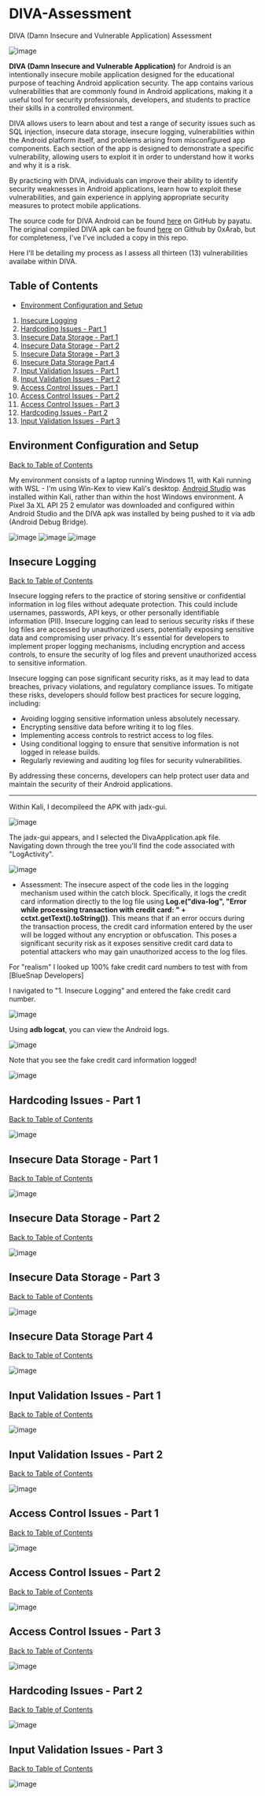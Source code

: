# DIVA-Assessment
DIVA (Damn Insecure and Vulnerable Application) Assessment 

![image](https://github.com/high101bro/DIVA-Assessment/assets/13679268/a6d47a52-ac5b-4697-91b3-c6c15ae5266b)

**DIVA (Damn Insecure and Vulnerable Application)** for Android is an intentionally insecure mobile application designed for the educational purpose of teaching Android application security. The app contains various vulnerabilities that are commonly found in Android applications, making it a useful tool for security professionals, developers, and students to practice their skills in a controlled environment.

DIVA allows users to learn about and test a range of security issues such as SQL injection, insecure data storage, insecure logging, vulnerabilities within the Android platform itself, and problems arising from misconfigured app components. Each section of the app is designed to demonstrate a specific vulnerability, allowing users to exploit it in order to understand how it works and why it is a risk.

By practicing with DIVA, individuals can improve their ability to identify security weaknesses in Android applications, learn how to exploit these vulnerabilities, and gain experience in applying appropriate security measures to protect mobile applications.

The source code for DIVA Android can be found [here](https://github.com/payatu/diva-android) on GitHub by payatu. The original compiled DIVA apk can be found [here](https://github.com/0xArab/diva-apk-file) on Github by 0xArab, but for completeness, I've I've included a copy in this repo.

Here I'll be detailing my process as I assess all thirteen (13) vulnerabilities availabe within DIVA.
## Table of Contents
- [Environment Configuration and Setup](#environment-configuration-and-setup)
1. [Insecure Logging](#insecure-logging)
2. [Hardcoding Issues - Part 1](#hardcoding-issues---part-1)
3. [Insecure Data Storage - Part 1](#insecure-data-storage---part-1)
4. [Insecure Data Storage - Part 2](#insecure-data-storage---part-2)
5. [Insecure Data Storage - Part 3](#insecure-data-storage---part-3)
6. [Insecure Data Storage Part 4](#insecure-data-storage-part-4)
7. [Input Validation Issues - Part 1](#input-validation-issues---part-1)
8. [Input Validation Issues - Part 2](#input-validation-issues---part-2)
9. [Access Control Issues - Part 1](#access-control-issues---part-1)
10. [Access Control Issues - Part 2](#access-control-issues---part-2)
11. [Access Control Issues - Part 3](#access-control-issues---part-3)
12. [Hardcoding Issues - Part 2](#hardcoding-issues---part-2)
13. [Input Validation Issues - Part 3](#input-validation-issues---part-3)


## Environment Configuration and Setup
[Back to Table of Contents](#table-of-contents)

My environment consists of a laptop running Windows 11, with Kali running with WSL - I'm using Win-Kex to view Kali's desktop. [Android Studio](https://developer.android.com/studio?gad_source=1&gclid=CjwKCAjw9IayBhBJEiwAVuc3fqQoq4Q52otj5C432gWKB5goRUia9s-Jcw5vJs5J_g7d68-yjKlklBoCUZQQAvD_BwE&gclsrc=aw.ds) was installed within Kali, rather than within the host Windows environment. A Pixel 3a XL API 25 2 emulator was downloaded and configured within Android Studio and the DIVA apk was installed by being pushed to it via adb (Android Debug Bridge).

![image](https://github.com/high101bro/DIVA-Assessment/assets/13679268/ff80bcd1-0449-4a88-b17f-79e63175f675)
![image](https://github.com/high101bro/DIVA-Assessment/assets/13679268/665477b7-8f83-4d19-b336-ac2fc03df27d)
![image](https://github.com/high101bro/DIVA-Assessment/assets/13679268/e618f7dc-c547-4c15-81d6-ba5f434495fc)


## Insecure Logging
[Back to Table of Contents](#table-of-contents)

Insecure logging refers to the practice of storing sensitive or confidential information in log files without adequate protection. This could include usernames, passwords, API keys, or other personally identifiable information (PII). Insecure logging can lead to serious security risks if these log files are accessed by unauthorized users, potentially exposing sensitive data and compromising user privacy. It's essential for developers to implement proper logging mechanisms, including encryption and access controls, to ensure the security of log files and prevent unauthorized access to sensitive information.

Insecure logging can pose significant security risks, as it may lead to data breaches, privacy violations, and regulatory compliance issues. To mitigate these risks, developers should follow best practices for secure logging, including:
- Avoiding logging sensitive information unless absolutely necessary.
- Encrypting sensitive data before writing it to log files.
- Implementing access controls to restrict access to log files.
- Using conditional logging to ensure that sensitive information is not logged in release builds.
- Regularly reviewing and auditing log files for security vulnerabilities.

By addressing these concerns, developers can help protect user data and maintain the security of their Android applications.

---

Within Kali, I decompileed the APK with jadx-gui.

![image](https://github.com/high101bro/DIVA-Assessment/assets/13679268/cfb2f8d0-35e1-457c-a790-c49dbb34b482)

The jadx-gui appears, and I selected the DivaApplication.apk file. Navigating down through the tree you'll find the code associated with "LogActivity".

![image](https://github.com/high101bro/DIVA-Assessment/assets/13679268/a1d308a8-e808-4dc8-9e56-d002ad7fb770)

- Assessment: The insecure aspect of the code lies in the logging mechanism used within the catch block. Specifically, it logs the credit card information directly to the log file using **Log.e("diva-log", "Error while processing transaction with credit card: " + cctxt.getText().toString())**. This means that if an error occurs during the transaction process, the credit card information entered by the user will be logged without any encryption or obfuscation. This poses a significant security risk as it exposes sensitive credit card data to potential attackers who may gain unauthorized access to the log files.

For "realism" I looked up 100% fake credit card numbers to test with from [BlueSnap Developers]

I navigated to "1. Insecure Logging" and entered the fake credit card number.

![image](https://github.com/high101bro/DIVA-Assessment/assets/13679268/fa68a2a6-0aac-45af-9a15-bca27ba57fa6)

Using **adb logcat**, you can view the Android logs.

![image](https://github.com/high101bro/DIVA-Assessment/assets/13679268/c1809cf9-fdb8-487b-9a9a-1caa07bda114)

Note that you see the fake credit card information logged!

![image](https://github.com/high101bro/DIVA-Assessment/assets/13679268/26a6b078-2eb4-48a1-bca9-c1e04ad3d5fb)



## Hardcoding Issues - Part 1
[Back to Table of Contents](#table-of-contents)

![image](https://github.com/high101bro/DIVA-Assessment/assets/13679268/182f37be-fe48-4f01-9794-39b1d9590e74)


## Insecure Data Storage - Part 1
[Back to Table of Contents](#table-of-contents)

![image](https://github.com/high101bro/DIVA-Assessment/assets/13679268/665088df-be89-436e-a6f6-ba01c1dca27b)


## Insecure Data Storage - Part 2
[Back to Table of Contents](#table-of-contents)

![image](https://github.com/high101bro/DIVA-Assessment/assets/13679268/441b3a0d-1e81-4a40-8272-833f378fc8f9)


## Insecure Data Storage - Part 3
[Back to Table of Contents](#table-of-contents)

![image](https://github.com/high101bro/DIVA-Assessment/assets/13679268/609f9220-bd84-4847-a16c-92dfc8867b6e)


## Insecure Data Storage Part 4
[Back to Table of Contents](#table-of-contents)

![image](https://github.com/high101bro/DIVA-Assessment/assets/13679268/b93ccd74-df1a-4a51-9156-d94cf7eda838)


## Input Validation Issues - Part 1
[Back to Table of Contents](#table-of-contents)

![image](https://github.com/high101bro/DIVA-Assessment/assets/13679268/6a90ec27-9dab-4c53-8b5a-cbc79cf42bef)


## Input Validation Issues - Part 2
[Back to Table of Contents](#table-of-contents)

![image](https://github.com/high101bro/DIVA-Assessment/assets/13679268/97441cd3-5245-4309-a71d-fa3c70c851ab)


## Access Control Issues - Part 1
[Back to Table of Contents](#table-of-contents)

![image](https://github.com/high101bro/DIVA-Assessment/assets/13679268/ed407483-a371-4fcd-ae2b-7dbc6d5dbc97)


## Access Control Issues - Part 2
[Back to Table of Contents](#table-of-contents)

![image](https://github.com/high101bro/DIVA-Assessment/assets/13679268/b1d89686-aa9f-468e-8422-eae1a692143f)


## Access Control Issues - Part 3
[Back to Table of Contents](#table-of-contents)

![image](https://github.com/high101bro/DIVA-Assessment/assets/13679268/f6a9357d-daa1-4b44-b640-e57f502abfa4)


## Hardcoding Issues - Part 2
[Back to Table of Contents](#table-of-contents)

![image](https://github.com/high101bro/DIVA-Assessment/assets/13679268/1833520b-cd56-4c0c-a73f-4e3672dc0884)


## Input Validation Issues - Part 3
[Back to Table of Contents](#table-of-contents)

![image](https://github.com/high101bro/DIVA-Assessment/assets/13679268/767233a8-e24e-4627-a8eb-83091cb3986f)



